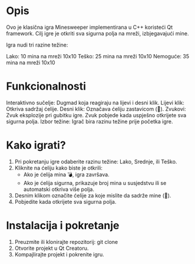 # Opis
Ovo je klasična igra Minesweeper implementirana u C++ koristeći Qt framework. Cilj igre je otkriti sva sigurna polja na mreži, izbjegavajući mine.

Igra nudi tri razine težine:

Lako: 10 mina na mreži 10x10
Teško: 25 mina na mreži 10x10
Nemoguće: 35 mina na mreži 10x10
# Funkcionalnosti
Interaktivno sučelje: Dugmad koja reagiraju na lijevi i desni klik.
Lijevi klik: Otkriva sadržaj ćelije.
Desni klik: Označava ćeliju zastavicom (🚩).
Zvukovi:
Zvuk eksplozije pri gubitku igre.
Zvuk pobjede kada uspješno otkrijete sva sigurna polja.
Izbor težine: Igrač bira razinu težine prije početka igre.
# Kako igrati?
1. Pri pokretanju igre odaberite razinu težine: Lako, Srednje, ili Teško.
2. Kliknite na ćeliju kako biste je otkrili:
    - Ako je ćelija mina 💣, igra završava.
    - Ako je ćelija sigurna, prikazuje broj mina u susjedstvu ili se automatski otkriva više polja.
3. Desnim klikom označite ćelije za koje mislite da sadrže mine (🚩).
4. Pobjedite kada otkrijete sva sigurna polja.
# Instalacija i pokretanje
1. Preuzmite ili klonirajte repozitorij:
    git clone <URL>
2. Otvorite projekt u Qt Creatoru.
3. Kompajlirajte projekt i pokrenite igru.
